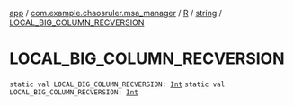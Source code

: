 [app](../../../index.md) / [com.example.chaosruler.msa_manager](../../index.md) / [R](../index.md) / [string](index.md) / [LOCAL_BIG_COLUMN_RECVERSION](.)

# LOCAL_BIG_COLUMN_RECVERSION

`static val LOCAL_BIG_COLUMN_RECVERSION: `[`Int`](https://kotlinlang.org/api/latest/jvm/stdlib/kotlin/-int/index.html)
`static val LOCAL_BIG_COLUMN_RECVERSION: `[`Int`](https://kotlinlang.org/api/latest/jvm/stdlib/kotlin/-int/index.html)